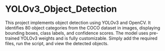 # YOLOv3_Object_Detection
This project implements object detection using YOLOv3 and OpenCV. It identifies 80 object categories from the COCO dataset in images, displaying bounding boxes, class labels, and confidence scores. The model uses pre-trained YOLOv3 weights and is fully customizable. Simply add the required files, run the script, and view the detected objects.
